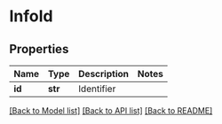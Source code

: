 # InfoId


## Properties
Name | Type | Description | Notes
------------ | ------------- | ------------- | -------------
**id** | **str** | Identifier | 


[[Back to Model list]](../../README.md#models) [[Back to API list]](../../README.md#available-methods) [[Back to README]](../../README.md)


